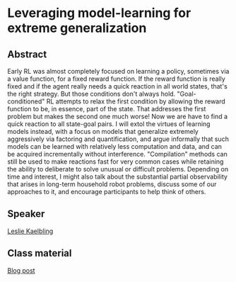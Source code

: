 # Leveraging model-learning for extreme generalization

## Abstract
Early RL was almost completely focused on learning a policy, sometimes via a value function, for a fixed reward function.   If the reward function is really fixed and if the agent really needs a quick reaction in all world states, that's the right strategy.  But those conditions don't always hold.  "Goal-conditioned" RL attempts to relax the first condition by allowing the reward function to be, in essence, part of the state.   That addresses the first problem but makes the second one much worse!  Now we are have to find a quick reaction to all state-goal pairs.  I will extol the virtues of learning models instead, with a focus on models that generalize extremely aggressively via factoring and quantification, and argue informally that such models can be learned with relatively less computation and data, and can be acquired incrementally without interference.  "Compilation" methods can still be used to make reactions fast for very common cases while retaining the ability to deliberate to solve unusual or difficult problems.   Depending on time and interest, I might also talk about the substantial partial observability that arises in long-term household robot problems, discuss some of our approaches to it, and encourage participants to help think of others.
## Speaker

[Leslie Kaelbling](leslie-kaelbling.md)

## Class material

[Blog post](https://lis.csail.mit.edu/the-engineering-science-of-embodied-intelligence/)
